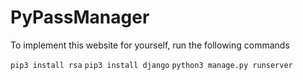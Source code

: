 # PyPassManager


To implement this website for yourself, run the following commands

`pip3 install rsa`
`pip3 install django`
`python3 manage.py runserver`